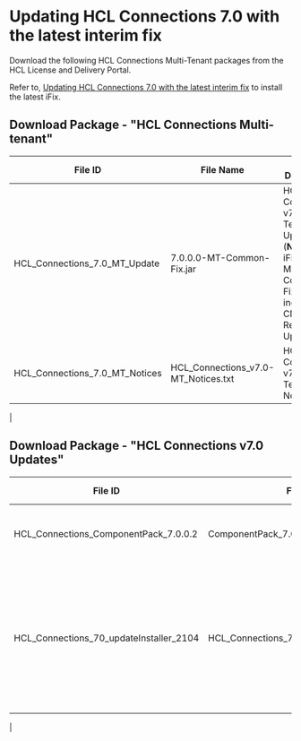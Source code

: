 <?xml version="1.0" encoding="UTF-8"?>
<!DOCTYPE task PUBLIC "-//OASIS//DTD DITA Task//EN" "task.dtd">
# Updating HCL Connections 7.0 with the latest interim fix

Download the following HCL Connections Multi-Tenant packages from the HCL License and Delivery Portal. 

Refer to, [Updating HCL Connections 7.0 with the latest interim fix](https://help.hcltechsw.com/connections/v7/admin/migrate/c_updating_interim_fixes.html) to install the latest iFix. 

## Download Package - "HCL Connections Multi-tenant"

| **File ID** | **File Name** | **File Description** |
| --- | --- | --- |
| HCL_Connections_7.0_MT_Update | 7.0.0.0-MT-Common-Fix.jar | HCL Connections v7.0 Multi Tenant Update. (**Note** The iFix 7.0.0.0-MT-Common-Fix.jar includes the CNX 7.0 Required Update.) |
| HCL_Connections_7.0_MT_Notices | HCL_Connections_v7.0-MT_Notices.txt | HCL Connections v7.0 Multi Tenant Notices |
|

## Download Package - "HCL Connections v7.0 Updates"

| **File ID** | **File Name** | **File Description** |
| --- | --- | --- |
| HCL_Connections_ComponentPack_7.0.0.2 | ComponentPack_7.0.0.2.zip | HCL Connections Component Pack v7.0.0.2 |
| HCL_Connections_70_updateInstaller_2104 | HCL_Connections_70_updateInstaller_2104.zip | HCL Connections V7.0 Update Wizard (2104) has been enhanced to support replacing application ears files in interim fixes (iFixes) |
|



<?tm 1541016643182 1 HCL Connections ?>

